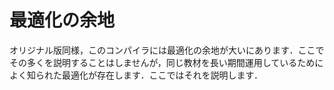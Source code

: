 # 最適化の余地

オリジナル版同様，このコンパイラには最適化の余地が大いにあります．ここでその多くを説明することはしませんが，同じ教材を長い期間運用しているためによく知られた最適化が存在します．ここではそれを説明します．
